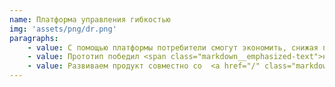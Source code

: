 ```yaml
---
name: Платформа управления гибкостью
img: 'assets/png/dr.png'
paragraphs:
    - value: С помощью платформы потребители смогут экономить, снижая потребление в часы пик, продавая энергию от микрогенерации и накопителей.
    - value: Прототип победил <span class="markdown__emphasized-text">на хакатоне Odyssey</span>. Разботала его команда <span class="markdown__emphasized-text">Startblock</span> при нашем участии.
    - value: Развиваем продукт совместно со  <a href="/" class="markdown__company-name">StartBlock</a>, <a href="/" class="markdown__company-name">IDEA</a> и <a href="/" class="markdown__company-name">Luxembourg Energy Storage Systems</a> в Люксембурге и Швеции.
---
```

